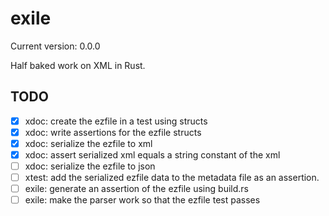 # exile

Current version: 0.0.0

Half baked work on XML in Rust.

## TODO

 * [x] xdoc: create the ezfile in a test using structs
 * [x] xdoc: write assertions for the ezfile structs
 * [x] xdoc: serialize the ezfile to xml
 * [x] xdoc: assert serialized xml equals a string constant of the xml
 * [ ] xdoc: serialize the ezfile to json
 * [ ] xtest: add the serialized ezfile data to the metadata file as an assertion.
 * [ ] exile: generate an assertion of the ezfile using build.rs
 * [ ] exile: make the parser work so that the ezfile test passes